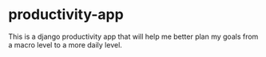 # productivity-app
This is a django productivity app that will help me better plan my goals from a macro level to a more daily level.
